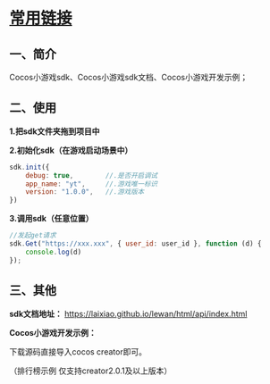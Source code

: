 # [常用链接](https://github.com/laixiao/lewan/blob/master/%E4%B9%90%E7%8E%A9%E5%B8%B8%E7%94%A8%E9%93%BE%E6%8E%A5.md "常用链接")

## 一、简介
Cocos小游戏sdk、Cocos小游戏sdk文档、Cocos小游戏开发示例；


## 二、使用

**1.把sdk文件夹拖到项目中**

**2.初始化sdk（在游戏启动场景中）**
```javascript
sdk.init({
    debug: true,        //.是否开启调试
    app_name: "yt",     //.游戏唯一标识
    version: "1.0.0",   //.游戏版本
})
```

**3.调用sdk（任意位置）**
```javascript
//发起get请求
sdk.Get("https://xxx.xxx", { user_id: user_id }, function (d) {
    console.log(d)
});
```

## 三、其他

**sdk文档地址：**
https://laixiao.github.io/lewan/html/api/index.html


**Cocos小游戏开发示例：**

下载源码直接导入cocos creator即可。

（排行榜示例 仅支持creator2.0.1及以上版本）
